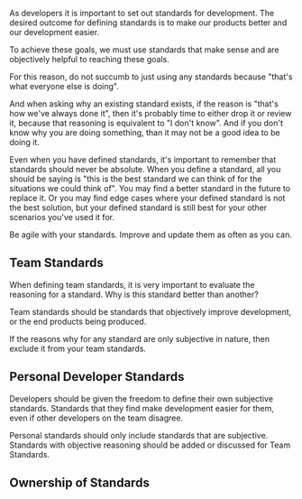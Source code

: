 <webui-data data-page-title="Team and Developer Standards" data-page-subtitle=""></webui-data>
<webui-data data-page-next-page='{"name":"Tests","href":"/info/tests"}'></webui-data>

<webui-sideimage src="https://cdn.myfi.ws/v/Vecteezy/business-concept-of-vector-illustration-little-people-links.svg">

As developers it is important to set out standards for development. The desired outcome for defining standards is to make our products better and our development easier.

To achieve these goals, we must use standards that make sense and are objectively helpful to reaching these goals.

For this reason, do not succumb to just using any standards because "that's what everyone else is doing".

And when asking why an existing standard exists, if the reason is "that's how we've always done it", then it's probably time to either drop it or review it, because that reasoning is equivalent to "I don't know". And if you don't know why you are doing something, than it may not be a good idea to be doing it.

</webui-sideimage>

<webui-quote theme="info">

Even when you have defined standards, it's important to remember that standards should never be absolute. When you define a standard, all you should be saying is "this is the best standard we can think of for the situations we could think of". You may find a better standard in the future to replace it. Or you may find edge cases where your defined standard is not the best solution, but your defined standard is still best for your other scenarios you've used it for.

</webui-quote>

<webui-quote theme="warning">

Be agile with your standards. Improve and update them as often as you can.

</webui-quote>

## Team Standards

<webui-sideimage reverse src="https://cdn.myfi.ws/v/Vecteezy/businessmen-discuss-social-network-news-social-networks4.svg">

When defining team standards, it is very important to evaluate the reasoning for a standard. Why is this standard better than another?

Team standards should be standards that objectively improve development, or the end products being produced.

If the reasons why for any standard are only subjective in nature, then exclude it from your team standards.

</webui-sideimage>

<webui-cards card-width="580" src="/cards/standards-team.json"></webui-cards>

## Personal Developer Standards

<webui-sideimage src="https://cdn.myfi.ws/v/Vecteezy/content-writer-blogger-bullet-journalist-or-publishing2.svg">

Developers should be given the freedom to define their own subjective standards. Standards that they find make development easier for them, even if other developers on the team disagree.

Personal standards should only include standards that are subjective. Standards with objective reasoning should be added or discussed for Team Standards.

</webui-sideimage>

<webui-cards card-width="580" src="/cards/standards-dev.json"></webui-cards>

## Ownership of Standards

<webui-cards card-width="580" theme="info" src="/cards/standards-ownership.json"></webui-cards>
